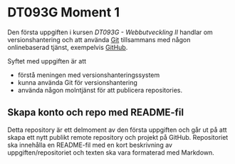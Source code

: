 # DT093G Moment 1
Den första uppgiften i kursen *DT093G - Webbutveckling II* handlar om versionshantering och att använda [Git](https://git-scm.com/) tillsammans med någon onlinebaserad tjänst, exempelvis [GitHub](https://github.com/). 

Syftet med uppgiften är att
* förstå meningen med versionshanteringssystem
* kunna använda Git för versionshantering
* använda någon molntjänst för att publicera repositories.

## Skapa konto och repo med README-fil
Detta repository är ett delmoment av den första uppgiften och går ut på att skapa ett nytt publikt remote repository och projekt på GitHub. Repositoriet ska innehålla en README-fil med en kort beskrivning av uppgiften/repositoriet och texten ska vara formaterad med Markdown.
